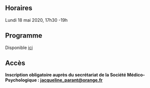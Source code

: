 ## Horaires
Lundi 18 mai 2020, 17h30 -19h

## Programme
Disponible [ici](/assets/docs/communique-de-presse-mai-2020.pdf)

## Accès
**Inscription obligatoire auprès du secrétariat de la Société Médico-Psychologique : jacqueline_parant@orange.fr**
